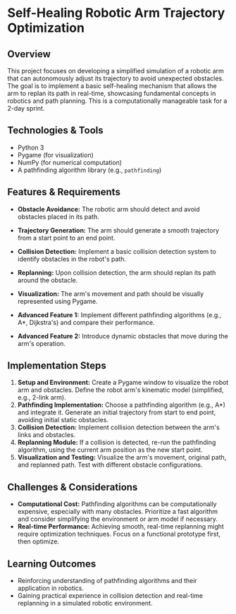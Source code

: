# Self-Healing Robotic Arm Trajectory Optimization

## Overview

This project focuses on developing a simplified simulation of a robotic arm that can autonomously adjust its trajectory to avoid unexpected obstacles.  The goal is to implement a basic self-healing mechanism that allows the arm to replan its path in real-time, showcasing fundamental concepts in robotics and path planning. This is a computationally manageable task for a 2-day sprint.


## Technologies & Tools

- Python 3
- Pygame (for visualization)
- NumPy (for numerical computation)
- A pathfinding algorithm library (e.g., `pathfinding`)


## Features & Requirements

- **Obstacle Avoidance:** The robotic arm should detect and avoid obstacles placed in its path.
- **Trajectory Generation:** The arm should generate a smooth trajectory from a start point to an end point.
- **Collision Detection:**  Implement a basic collision detection system to identify obstacles in the robot's path.
- **Replanning:** Upon collision detection, the arm should replan its path around the obstacle.
- **Visualization:**  The arm's movement and path should be visually represented using Pygame.

- **Advanced Feature 1:** Implement different pathfinding algorithms (e.g., A*, Dijkstra's) and compare their performance.
- **Advanced Feature 2:** Introduce dynamic obstacles that move during the arm's operation.


## Implementation Steps

1. **Setup and Environment:** Create a Pygame window to visualize the robot arm and obstacles. Define the robot arm's kinematic model (simplified, e.g., 2-link arm).
2. **Pathfinding Implementation:** Choose a pathfinding algorithm (e.g., A*) and integrate it. Generate an initial trajectory from start to end point, avoiding initial static obstacles.
3. **Collision Detection:** Implement collision detection between the arm's links and obstacles.
4. **Replanning Module:** If a collision is detected, re-run the pathfinding algorithm, using the current arm position as the new start point.
5. **Visualization and Testing:** Visualize the arm's movement, original path, and replanned path. Test with different obstacle configurations.


## Challenges & Considerations

- **Computational Cost:** Pathfinding algorithms can be computationally expensive, especially with many obstacles.  Prioritize a fast algorithm and consider simplifying the environment or arm model if necessary.
- **Real-time Performance:** Achieving smooth, real-time replanning might require optimization techniques. Focus on a functional prototype first, then optimize.


## Learning Outcomes

- Reinforcing understanding of pathfinding algorithms and their application in robotics.
- Gaining practical experience in collision detection and real-time replanning in a simulated robotic environment.

